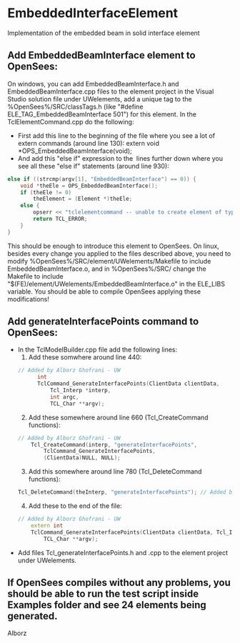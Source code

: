 # EmbeddedInterfaceElement
Implementation of the embedded beam in solid interface element

## Add **EmbeddedBeamInterface** element to OpenSees:
On windows, you can add EmbeddedBeamInterface.h and EmbeddedBeamInterface.cpp files to the element project in the Visual Studio solution file under UWelements, add a unique tag to the %OpenSees%/SRC/classTags.h (like "#define ELE_TAG_EmbeddedBeamInterface  501") for this element. In the TclElementCommand.cpp do the following:
* First add this line to the beginning of the file where you see a lot of extern commands (around line 130):
extern void *OPS_EmbeddedBeamInterface(void);
* And add this "else if" expression to the  lines further down where you see all these "else if" statements (around line 930):
```c++
else if ((strcmp(argv[1], "EmbeddedBeamInterface") == 0)) {  
	void *theEle = OPS_EmbeddedBeamInterface();
	if (theEle != 0)
		theElement = (Element *)theEle;
	else {
		opserr << "tclelementcommand -- unable to create element of type : " << argv[1] << endln;
	    return TCL_ERROR;
	}
}
```
	
This should be enough to introduce this element to OpenSees. On linux, besides every change you applied to the files described above, you need to modify %OpenSees%/SRC/element/UWelements/Makefile to include EmbeddedBeamInterface.o, and in %OpenSees%/SRC/ change the Makefile to include "$(FE)/element/UWelements/EmbeddedBeamInterface.o" in the ELE_LIBS variable. You should be able to compile OpenSees applying these modifications!

## Add generateInterfacePoints command to OpenSees:
* In the TclModelBuilder.cpp file add the following lines:
  1. Add these somwhere around line 440:
  ```c++
  // Added by Alborz Ghofrani - UW
		int
		TclCommand_GenerateInterfacePoints(ClientData clientData,
			Tcl_Interp *interp,
			int argc,
			TCL_Char **argv);
	```
  2. Add these somewhere around line 660 (Tcl_CreateCommand functions):
	```c++
    // Added by Alborz Ghofrani - UW
		Tcl_CreateCommand(interp, "generateInterfacePoints",
			TclCommand_GenerateInterfacePoints,
			(ClientData)NULL, NULL);
	```
  3. Add this somewhere around line 780 (Tcl_DeleteCommand functions):
	```c++
    Tcl_DeleteCommand(theInterp, "generateInterfacePoints"); // Added by Alborz Ghofrani - UW
	```
  4. Add these to the end of the file:
	```c++
    // Added by Alborz Ghofrani - UW
		extern int
		TclCommand_GenerateInterfacePoints(ClientData clientData, Tcl_Interp *interp, int argc,
			TCL_Char **argv);
	```
* Add files Tcl_generateInterfacePoints.h and .cpp to the element project under UWelements.
	

## If OpenSees compiles without any problems, you should be able to run the test script inside Examples folder and see 24 elements being generated.
	
Alborz
